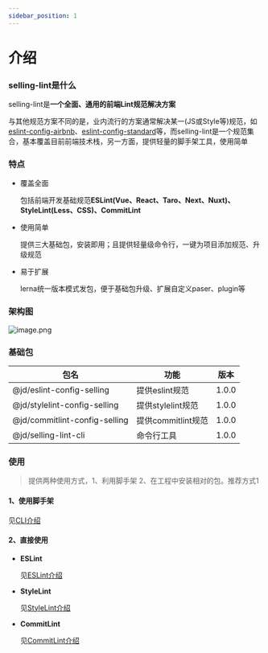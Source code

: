 ```yaml
---
sidebar_position: 1
---
```

# 介绍
### selling-lint是什么
selling-lint是**一个全面、通用的前端Lint规范解决方案**



与其他规范方案不同的是，业内流行的方案通常解决某一(JS或Style等)规范，如[eslint-config-airbnb](https://github.com/airbnb/javascript)、[eslint-config-standard](https://github.com/standard/eslint-config-standard)等，而selling-lint是一个规范集合，基本覆盖目前前端技术栈，另一方面，提供轻量的脚手架工具，使用简单

### 特点
- 覆盖全面

    包括前端开发基础规范**ESLint(Vue、React、Taro、Next、Nuxt)、StyleLint(Less、CSS)、CommitLint**
- 使用简单

    提供三大基础包，安装即用；且提供轻量级命令行，一键为项目添加规范、升级规范
- 易于扩展

    lerna统一版本模式发包，便于基础包升级、扩展自定义paser、plugin等

### 架构图
![image.png](https://storage.360buyimg.com/hawley-common/lint.jpg)
### 基础包
| 包名 | 功能 | 版本 
|  ----  |  ----  |  ---- 
| @jd/eslint-config-selling | 提供eslint规范   |  1.0.0  
| @jd/stylelint-config-selling | 提供stylelint规范 |  1.0.0  
| @jd/commitlint-config-selling | 提供commitlint规范 | 1.0.0
| @jd/selling-lint-cli | 命令行工具 | 1.0.0

### 使用
> 提供两种使用方式，1、利用脚手架 2、在工程中安装相对的包。推荐方式1


#### 1、使用脚手架
见[CLI介绍](http://lint-doc.selling.local/docs/cli/guide)

#### 2、直接使用
- **ESLint**

    见[ESLint介绍](http://lint-doc.selling.local/docs/es/guide)

- **StyleLint**

    见[StyleLint介绍](http://lint-doc.selling.local/docs/style/guide)

- **CommitLint**

    见[CommitLint介绍](http://lint-doc.selling.local/docs/commit/guide)